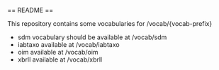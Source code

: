 == README ==

This repository contains some vocabularies for /vocab/{vocab-prefix}

* sdm vocabulary should be available at /vocab/sdm
* iabtaxo available at /vocab/iabtaxo
* oim available at /vocab/oim
* xbrll available at /vocab/xbrll
